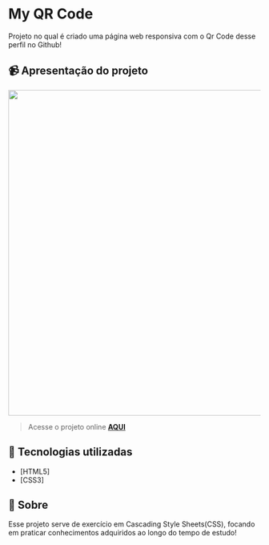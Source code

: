 # My QR Code
Projeto no qual é criado uma página web responsiva com o Qr Code desse perfil no Github!


## 📹 Apresentação do projeto
<div align="center">
  <img src="https://user-images.githubusercontent.com/99294586/194183452-6bbd6764-84ac-4b6f-9081-b746ccd986ea.png" width = "650px">
</div>

> Acesse o projeto online **[AQUI](https://myqrcode1.netlify.app/)**
## 🚀 Tecnologias utilizadas

- [HTML5] 
- [CSS3]

## 📝 Sobre

Esse  projeto serve de exercício em Cascading Style Sheets(CSS), focando em praticar conhecimentos adquiridos ao longo do tempo de estudo!
